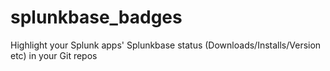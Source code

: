 # splunkbase_badges
Highlight your Splunk apps' Splunkbase status (Downloads/Installs/Version etc) in your Git repos

